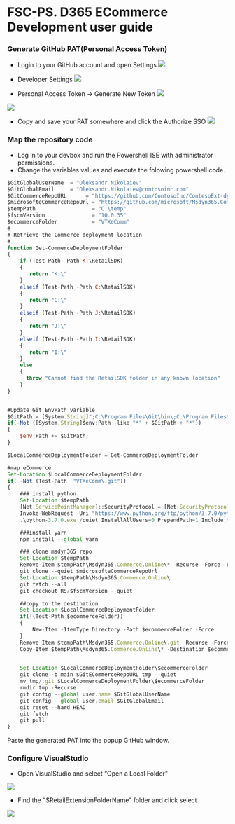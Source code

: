 # FSC-PS. D365 ECommerce Development user guide 


### Generate GitHub PAT(Personal Access Token)

- Login to your GitHub account and open Settings 
![](https://raw.githubusercontent.com/ciellosinc/FSC-PS/main/Scenarios/images/fsc_dev_a.png)

- Developer Settings 
![](https://raw.githubusercontent.com/ciellosinc/FSC-PS/main/Scenarios/images/fsc_dev_b.png)

- Personal Access Token -> Generate New Token 
 ![](https://raw.githubusercontent.com/ciellosinc/FSC-PS/main/Scenarios/images/fsc_dev_c.png)

 ![](https://raw.githubusercontent.com/ciellosinc/FSC-PS/main/Scenarios/images/fsc_dev_d.png)

- Copy and save your PAT somewhere and click the Authorize SSO 
![](https://raw.githubusercontent.com/ciellosinc/FSC-PS/main/Scenarios/images/fsc_dev_e.png)

### Map the repository code
- Log in to your devbox and run the Powershell ISE with administrator permissions.
- Change the variables values and execute the folowing powershell code.

~~~javascript
$GitGlobalUserName  = "Oleksandr Nikolaiev"
$GitGlobalEmail     = "Oleksandr.Nikolaiev@contosoinc.com"
$GitCommerceRepoURL      = "https://github.com/ContosoInc/ContesoExt-dynamics-365-Ecommerce.git"
$microsofteCommerceRepoUrl = "https://github.com/microsoft/Msdyn365.Commerce.Online.git"
$tempPath                  = "C:\temp"
$fscmVersion               = "10.0.35"
$ecommerceFolder           = "VTXeComm"
#
# Retrieve the Commerce deployment location 
#
function Get-CommerceDeploymentFolder
{
    if (Test-Path -Path K:\RetailSDK)
    {
       return "K:\"
    }
    elseif (Test-Path -Path C:\RetailSDK)
    {
       return "C:\"
    }
    elseif (Test-Path -Path J:\RetailSDK)
    {
       return "J:\"
    }
    elseif (Test-Path -Path I:\RetailSDK)
    {
       return "I:\"
    }
    else
    {
      throw "Cannot find the RetailSDK folder in any known location"
    }
}


#Update Git EnvPath variable
$GitPath = [System.String]";C:\Program Files\Git\bin\;C:\Program Files\Git\cmd\";
if(-Not ([System.String]$env:Path -like "*" + $GitPath + "*"))
{
    $env:Path += $GitPath;
}

$LocalCommerceDeploymentFolder = Get-CommerceDeploymentFolder

#map eCommerce
Set-Location $LocalCommerceDeploymentFolder 
if( -Not (Test-Path  "VTXeComm\.git")) 
{ 
    ### install python
    Set-Location $tempPath
    [Net.ServicePointManager]::SecurityProtocol = [Net.SecurityProtocolType]::Tls12
    Invoke-WebRequest -Uri "https://www.python.org/ftp/python/3.7.0/python-3.7.0.exe" -OutFile "$tempPath\python-3.7.0.exe"
    .\python-3.7.0.exe /quiet InstallAllUsers=0 PrependPath=1 Include_test=0

    ###install yarn 
    npm install --global yarn

    ### clone msdyn365 repo
    Set-Location $tempPath
    Remove-Item $tempPath\Msdyn365.Commerce.Online\* -Recurse -Force -ErrorAction SilentlyContinue
    git clone --quiet $microsofteCommerceRepoUrl
    Set-Location $tempPath\Msdyn365.Commerce.Online\
    git fetch --all
    git checkout RS/$fscmVersion --quiet

    ##copy to the destination
    Set-Location $LocalCommerceDeploymentFolder
    if(!(Test-Path $ecommerceFolder))
    {
        New-Item -ItemType Directory -Path $ecommerceFolder -Force
    }
    Remove-Item $tempPath\Msdyn365.Commerce.Online\.git -Recurse -Force -ErrorAction SilentlyContinue
    Copy-Item $tempPath\Msdyn365.Commerce.Online\* -Destination $ecommerceFolder -Recurse -Force

    
    Set-Location $LocalCommerceDeploymentFolder\$ecommerceFolder
    git clone -b main $GitECommerceRepoURL tmp --quiet 
    mv tmp/.git $LocalCommerceDeploymentFolder\$ecommerceFolder 
    rmdir tmp -Recurse 
    git config --global user.name $GitGlobalUserName 
    git config --global user.email $GitGlobalEmail 
    git reset --hard HEAD 
    git fetch  
    git pull 
}  


~~~

Paste the generated PAT into the popup GitHub window.

### Configure VisualStudio
- Open VisualStudio and select “Open a Local Folder”

![](https://raw.githubusercontent.com/ciellosinc/FSC-PS/main/Scenarios/images/fsc_dev_f.png)

- Find the "$RetailExtensionFolderName" folder and click select 

![](https://raw.githubusercontent.com/ciellosinc/FSC-PS/main/Scenarios/images/fsc_dev_g.png)
